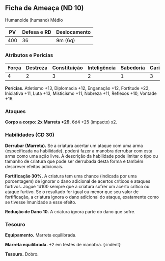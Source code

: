 ## Ficha de Ameaça (ND 10)
Humanoide (humano) Médio

| PV  | Defesa e RD | Deslocamento |
| --- | ----------- | ------------ |
| 400 | 36          | 9m (6q)      |

### Atributos e Perícias
| Força | Destreza | Constituição | Inteligência | Sabedoria | Carisma |
| ----- | -------- | ------------ | ------------ | --------- | ------- |
| 4     | 2        | 3            | 2            | 1         | 3       |

**Perícias.** Atletismo +13, Diplomacia +12, Enganação +12, Fortitude +22, Iniciativa +11, Luta +13, Misticismo +11, Nobreza +11, Reflexos +10, Vontade +16.

### Ataques
**Corpo a corpo: 2x Marreta +29.** 6d4 +25 (impacto) x2.

### Habilidades (CD 30)

**Derrubar (Marreta).** Se a criatura acertar um ataque com uma arma (especificada na habilidade), poderá fazer a manobra derrubar com esta arma como uma ação livre. A descrição da habilidade pode limitar o tipo ou tama­nho de criatura que pode ser derrubada desta forma e também descrever efeitos adicionais.

**Fortificação 30%.** A criatura tem uma chance (indicada por uma porcentagem) de ignorar o dano adicional de acertos críticos e ataques furtivos. Jogue 1d100 sempre que a criatura sofrer um acerto crítico ou ataque furtivo. Se o resultado for igual ou menor que seu valor de fortificação, a criatura ignora o dano adicional do ataque, exatamente como se tivesse Imunidade a esse efeito.

**Redução de Dano 10.** A criatura ignora parte do dano que sofre.

### Tesouro
**Equipamento.** Marreta equilibrada.

**Marreta equilibrada.** +2 em testes de manobra.
{:indent}

**Tesouro.** Dobro.
